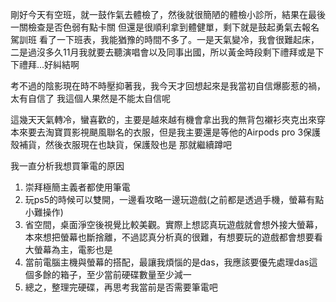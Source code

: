 剛好今天有空班，就一鼓作氣去體檢了，然後就很簡陋的體檢小診所，結果在最後一關檢查是否色弱有點卡關
但還是很順利拿到體健單，剩下就是鼓起勇氣去報名駕訓班
看了一下班表，我能猶豫的時間不多了。一是天氣變冷，我會很難起床，二是過沒多久11月我就要去聽演唱會以及同事出國，所以黃金時段剩下禮拜或是下下禮拜...好糾結啊

考不過的陰影現在時不時壓抑著我，我今天才回想起來是我當初自信爆膨惹的禍，太有自信了
我這個人果然是不能太自信呢

這幾天天氣轉冷，蠻喜歡的，主要是越來越有機會拿出我的無背包襯衫夾克出來穿
本來要去淘寶買影視颶風聯名的衣服，但是我主要還是等他的Airpods pro 3保護殼補貨，然後衣服現在也缺貨，保護殼也是
那就繼續蹲吧

我一直分析我想買筆電的原因

1. 崇拜極簡主義者都使用筆電
2. 玩ps5的時候可以雙開，一邊看攻略一邊玩遊戲(之前都是透過手機，螢幕有點小難操作)
3. 省空間，桌面淨空後視覺比較美觀。實際上想認真玩遊戲就會想外接大螢幕，本來想把螢幕也斷捨離，不過認真分析真的很難，有想要玩的遊戲都會想要看大螢幕為主，電影也是
4. 當前電腦主機與螢幕的搭配，最讓我煩惱的是das，我應該要優先處理das這個多餘的箱子，至少當前硬碟數量至少減一
5. 總之，整理完硬碟，再思考我當前是否需要筆電吧
